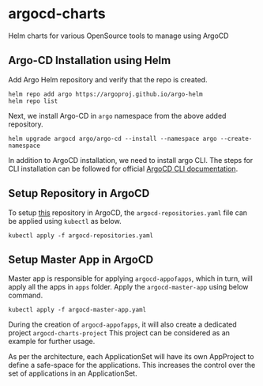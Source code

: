 # argocd-charts
Helm charts for various OpenSource tools to manage using ArgoCD


## Argo-CD Installation using Helm

Add Argo Helm repository and verify that the repo is created.

```
helm repo add argo https://argoproj.github.io/argo-helm
helm repo list
```

Next, we install Argo-CD in `argo` namespace from the above added repository.

```
helm upgrade argocd argo/argo-cd --install --namespace argo --create-namespace
```

In addition to ArgoCD installation, we need to install argo CLI. The steps for CLI installation can be followed for official [ArgoCD CLI documentation](https://argo-cd.readthedocs.io/en/stable/cli_installation/).

## Setup Repository in ArgoCD

To setup [this](https://github.com/adityasinghal26/argocd-charts) repository in ArgoCD, the `argocd-repositories.yaml` file can be applied using `kubectl` as below.

```
kubectl apply -f argocd-repositories.yaml
```

## Setup Master App in ArgoCD

Master app is responsible for applying `argocd-appofapps`, which in turn, will apply all the apps in `apps` folder. Apply the `argocd-master-app` using below command. 

```
kubectl apply -f argocd-master-app.yaml
```

During the creation of `argocd-appofapps`, it will also create a dedicated project `argocd-charts-project` This project can be considered as an example for further usage.

As per the architecture, each ApplicationSet will have its own AppProject to define a safe-space for the applications. This increases the control over the set of applications in an ApplicationSet. 
